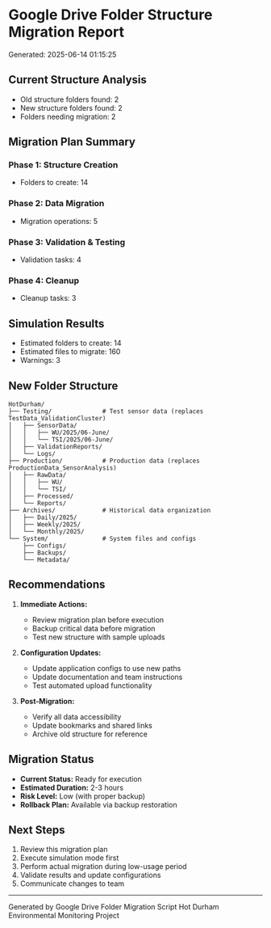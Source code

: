
# Google Drive Folder Structure Migration Report
Generated: 2025-06-14 01:15:25

## Current Structure Analysis
- Old structure folders found: 2
- New structure folders found: 2
- Folders needing migration: 2

## Migration Plan Summary
### Phase 1: Structure Creation
- Folders to create: 14

### Phase 2: Data Migration
- Migration operations: 5

### Phase 3: Validation & Testing
- Validation tasks: 4

### Phase 4: Cleanup
- Cleanup tasks: 3

## Simulation Results
- Estimated folders to create: 14
- Estimated files to migrate: 160
- Warnings: 3

## New Folder Structure
```
HotDurham/
├── Testing/              # Test sensor data (replaces TestData_ValidationCluster)
│   ├── SensorData/
│   │   ├── WU/2025/06-June/
│   │   └── TSI/2025/06-June/
│   ├── ValidationReports/
│   └── Logs/
├── Production/           # Production data (replaces ProductionData_SensorAnalysis)
│   ├── RawData/
│   │   ├── WU/
│   │   └── TSI/
│   ├── Processed/
│   └── Reports/
├── Archives/             # Historical data organization
│   ├── Daily/2025/
│   ├── Weekly/2025/
│   └── Monthly/2025/
└── System/               # System files and configs
    ├── Configs/
    ├── Backups/
    └── Metadata/
```

## Recommendations
1. **Immediate Actions:**
   - Review migration plan before execution
   - Backup critical data before migration
   - Test new structure with sample uploads

2. **Configuration Updates:**
   - Update application configs to use new paths
   - Update documentation and team instructions
   - Test automated upload functionality

3. **Post-Migration:**
   - Verify all data accessibility
   - Update bookmarks and shared links
   - Archive old structure for reference

## Migration Status
- **Current Status:** Ready for execution
- **Estimated Duration:** 2-3 hours
- **Risk Level:** Low (with proper backup)
- **Rollback Plan:** Available via backup restoration

## Next Steps
1. Review this migration plan
2. Execute simulation mode first
3. Perform actual migration during low-usage period
4. Validate results and update configurations
5. Communicate changes to team

---
Generated by Google Drive Folder Migration Script
Hot Durham Environmental Monitoring Project
